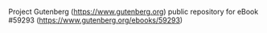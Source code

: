 Project Gutenberg (https://www.gutenberg.org) public repository for
eBook #59293 (https://www.gutenberg.org/ebooks/59293)
